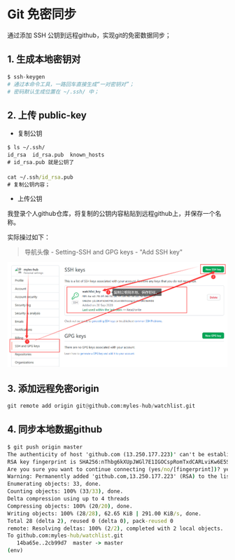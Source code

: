 # Git 免密同步

通过添加 SSH 公钥到远程github，实现git的免密数据同步；

## 1. 生成本地密钥对

```python
$ ssh-keygen
# 通过本命令工具，一路回车直接生成“一对密钥对”；
# 密码默认生成位置在 ~/.ssh/ 中；
```

## 2. 上传 public-key 

- 复制公钥

```cmd
$ ls ~/.ssh/
id_rsa  id_rsa.pub  known_hosts
# id_rsa.pub 就是公钥了

cat ~/.ssh/id_rsa.pub
# 复制公钥内容；
```

- 上传公钥

我登录个人github仓库，将复制的公钥内容粘贴到远程github上，并保存一个名称。

实际操过如下：

> 导航头像 - Setting-SSH and GPG keys - "Add SSH key"

![image-20200920104759403](..\images\image-20200920104759403.png)

## 3. 添加远程免密origin

```python
git remote add origin git@github.com:myles-hub/watchlist.git
```

## 4.  同步本地数据github

```cmd
$ git push origin master
The authenticity of host 'github.com (13.250.177.223)' can't be established.
RSA key fingerprint is SHA256:nThbg6kXUpJWGl7E1IGOCspRomTxdCARLviKw6E5SY8.
Are you sure you want to continue connecting (yes/no/[fingerprint])? yes
Warning: Permanently added 'github.com,13.250.177.223' (RSA) to the list of known hosts.
Enumerating objects: 33, done.
Counting objects: 100% (33/33), done.
Delta compression using up to 4 threads
Compressing objects: 100% (20/20), done.
Writing objects: 100% (28/28), 62.65 KiB | 291.00 KiB/s, done.
Total 28 (delta 2), reused 0 (delta 0), pack-reused 0
remote: Resolving deltas: 100% (2/2), completed with 2 local objects.
To github.com:myles-hub/watchlist.git
   14ba65e..2cb99d7  master -> master
(env)

```




